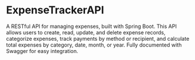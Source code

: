 # ExpenseTrackerAPI
A RESTful API for managing expenses, built with Spring Boot. This API allows users to create, read, update, and delete expense records, categorize expenses, track payments by method or recipient, and calculate total expenses by category, date, month, or year. Fully documented with Swagger for easy integration.
